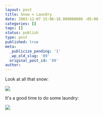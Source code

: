 ```yaml
---
layout: post
title: Snow = Laundry
date: 2003-12-07 15:06:18.000000000 -05:00
categories: []
tags: []
status: publish
type: post
published: true
meta:
  _publicize_pending: '1'
  _wp_old_slug: '89'
  original_post_id: '89'
author: 
---
```

Look at all that snow:

<a href="/weblog/images/DCP_4173.JPG"><img src="/weblog/thumbnails/DCP_4173.JPG" /></a>

It's a good time to do some laundry:

<a href="/weblog/images/DCP_4158.JPG"><img src="/weblog/thumbnails/DCP_4158.JPG" /></a>

